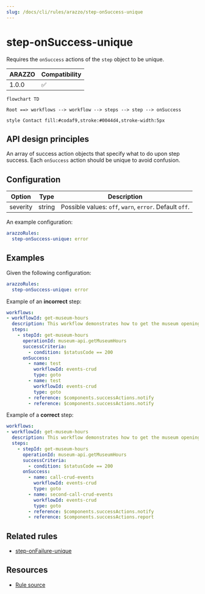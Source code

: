 ```yaml
---
slug: /docs/cli/rules/arazzo/step-onSuccess-unique
---
```


# step-onSuccess-unique

Requires the `onSuccess` actions of the `step` object to be unique.

| ARAZZO | Compatibility |
| ------ | ------------- |
| 1.0.0  | ✅            |

```mermaid
flowchart TD

Root ==> workflows --> workflow --> steps --> step --> onSuccess

style Contact fill:#codaf9,stroke:#0044d4,stroke-width:5px
```

## API design principles

An array of success action objects that specify what to do upon step success.
Each `onSuccess` action should be unique to avoid confusion.

## Configuration

| Option   | Type   | Description                                             |
| -------- | ------ | ------------------------------------------------------- |
| severity | string | Possible values: `off`, `warn`, `error`. Default `off`. |

An example configuration:

```yaml
arazzoRules:
  step-onSuccess-unique: error
```

## Examples

Given the following configuration:

```yaml
arazzoRules:
  step-onSuccess-unique: error
```

Example of an **incorrect** step:

```yaml Object example
workflows:
- workflowId: get-museum-hours
  description: This workflow demonstrates how to get the museum opening hours and buy tickets.
  steps:
    - stepId: get-museum-hours
      operationId: museum-api.getMuseumHours
      successCriteria:
        - condition: $statusCode == 200
      onSuccess:
        - name: test
          workflowId: events-crud
          type: goto
        - name: test
          workflowId: events-crud
          type: goto
        - reference: $components.successActions.notify
        - reference: $components.successActions.notify
```

Example of a **correct** step:

```yaml Object example
workflows:
- workflowId: get-museum-hours
  description: This workflow demonstrates how to get the museum opening hours and buy tickets.
  steps:
    - stepId: get-museum-hours
      operationId: museum-api.getMuseumHours
      successCriteria:
        - condition: $statusCode == 200
      onSuccess:
        - name: call-crud-events
          workflowId: events-crud
          type: goto
        - name: second-call-crud-events
          workflowId: events-crud
          type: goto
        - reference: $components.successActions.notify
        - reference: $components.successActions.report
```

## Related rules

- [step-onFailure-unique](./step-onFailure-unique.md)

## Resources

- [Rule source](https://github.com/Redocly/redocly-cli/blob/main/packages/core/src/rules/arazzo/step-onSuccess-unique.ts)
